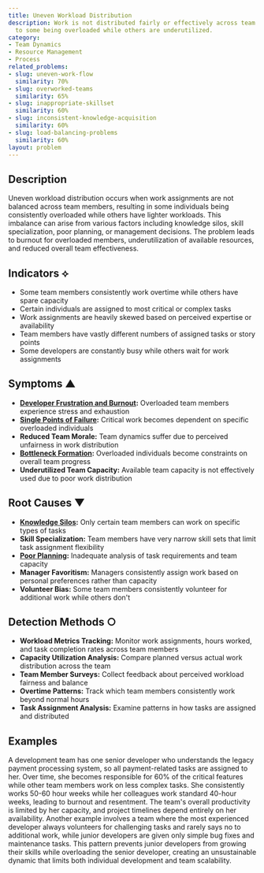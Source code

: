 ```yaml
---
title: Uneven Workload Distribution
description: Work is not distributed fairly or effectively across team members, leading
  to some being overloaded while others are underutilized.
category:
- Team Dynamics
- Resource Management
- Process
related_problems:
- slug: uneven-work-flow
  similarity: 70%
- slug: overworked-teams
  similarity: 65%
- slug: inappropriate-skillset
  similarity: 60%
- slug: inconsistent-knowledge-acquisition
  similarity: 60%
- slug: load-balancing-problems
  similarity: 60%
layout: problem
---
```


## Description

Uneven workload distribution occurs when work assignments are not balanced across team members, resulting in some individuals being consistently overloaded while others have lighter workloads. This imbalance can arise from various factors including knowledge silos, skill specialization, poor planning, or management decisions. The problem leads to burnout for overloaded members, underutilization of available resources, and reduced overall team effectiveness.

## Indicators ⟡

- Some team members consistently work overtime while others have spare capacity
- Certain individuals are assigned to most critical or complex tasks
- Work assignments are heavily skewed based on perceived expertise or availability
- Team members have vastly different numbers of assigned tasks or story points
- Some developers are constantly busy while others wait for work assignments

## Symptoms ▲

- **[Developer Frustration and Burnout](developer-frustration-and-burnout.md):** Overloaded team members experience stress and exhaustion
- **[Single Points of Failure](single-points-of-failure.md):** Critical work becomes dependent on specific overloaded individuals
- **Reduced Team Morale:** Team dynamics suffer due to perceived unfairness in work distribution
- **[Bottleneck Formation](bottleneck-formation.md):** Overloaded individuals become constraints on overall team progress
- **Underutilized Team Capacity:** Available team capacity is not effectively used due to poor work distribution

## Root Causes ▼

- **[Knowledge Silos](knowledge-silos.md):** Only certain team members can work on specific types of tasks
- **Skill Specialization:** Team members have very narrow skill sets that limit task assignment flexibility
- **[Poor Planning](poor-planning.md):** Inadequate analysis of task requirements and team capacity
- **Manager Favoritism:** Managers consistently assign work based on personal preferences rather than capacity
- **Volunteer Bias:** Some team members consistently volunteer for additional work while others don't

## Detection Methods ○

- **Workload Metrics Tracking:** Monitor work assignments, hours worked, and task completion rates across team members
- **Capacity Utilization Analysis:** Compare planned versus actual work distribution across the team
- **Team Member Surveys:** Collect feedback about perceived workload fairness and balance
- **Overtime Patterns:** Track which team members consistently work beyond normal hours
- **Task Assignment Analysis:** Examine patterns in how tasks are assigned and distributed

## Examples

A development team has one senior developer who understands the legacy payment processing system, so all payment-related tasks are assigned to her. Over time, she becomes responsible for 60% of the critical features while other team members work on less complex tasks. She consistently works 50-60 hour weeks while her colleagues work standard 40-hour weeks, leading to burnout and resentment. The team's overall productivity is limited by her capacity, and project timelines depend entirely on her availability. Another example involves a team where the most experienced developer always volunteers for challenging tasks and rarely says no to additional work, while junior developers are given only simple bug fixes and maintenance tasks. This pattern prevents junior developers from growing their skills while overloading the senior developer, creating an unsustainable dynamic that limits both individual development and team scalability.